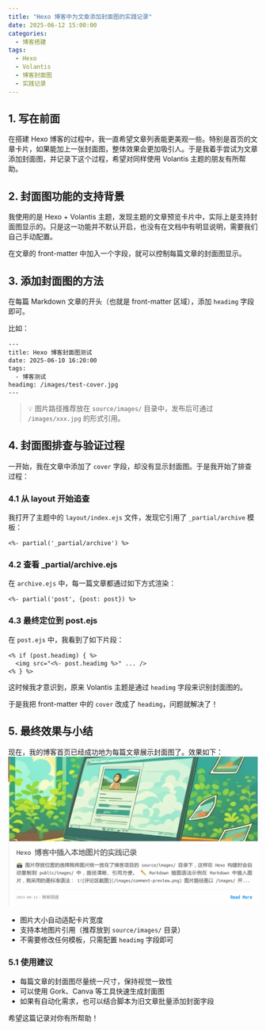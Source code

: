 ```yaml
---
title: "Hexo 博客中为文章添加封面图的实践记录"
date: 2025-06-12 15:00:00
categories:
  - 博客搭建
tags:
  - Hexo
  - Volantis
  - 博客封面图
  - 实践记录
---
```


## 1. 写在前面

在搭建 Hexo 博客的过程中，我一直希望文章列表能更美观一些。特别是首页的文章卡片，如果能加上一张封面图，整体效果会更加吸引人。于是我着手尝试为文章添加封面图，并记录下这个过程，希望对同样使用 Volantis 主题的朋友有所帮助。

## 2. 封面图功能的支持背景

我使用的是 Hexo + Volantis 主题，发现主题的文章预览卡片中，实际上是支持封面图显示的。只是这一功能并不默认开启，也没有在文档中有明显说明，需要我们自己手动配置。

在文章的 front-matter 中加入一个字段，就可以控制每篇文章的封面图显示。

## 3. 添加封面图的方法

在每篇 Markdown 文章的开头（也就是 front-matter 区域），添加 `headimg` 字段即可。

比如：

```
---
title: Hexo 博客封面图测试
date: 2025-06-10 16:20:00
tags:
  - 博客测试
headimg: /images/test-cover.jpg
---
```

> 💡 图片路径推荐放在 `source/images/` 目录中，发布后可通过 `/images/xxx.jpg` 的形式引用。

## 4. 封面图排查与验证过程

一开始，我在文章中添加了 `cover` 字段，却没有显示封面图。于是我开始了排查过程：

### 4.1 从 layout 开始追查

我打开了主题中的 `layout/index.ejs` 文件，发现它引用了 `_partial/archive` 模板：

```ejs
<%- partial('_partial/archive') %>
```

### 4.2 查看 _partial/archive.ejs

在 `archive.ejs` 中，每一篇文章都通过如下方式渲染：

```ejs
<%- partial('post', {post: post}) %>
```

### 4.3 最终定位到 post.ejs

在 `post.ejs` 中，我看到了如下片段：

```ejs
<% if (post.headimg) { %>
  <img src="<%- post.headimg %>" ... />
<% } %>
```

这时候我才意识到，原来 Volantis 主题是通过 `headimg` 字段来识别封面图的。

于是我把 front-matter 中的 `cover` 改成了 `headimg`，问题就解决了！

## 5. 最终效果与小结

现在，我的博客首页已经成功地为每篇文章展示封面图了。效果如下：
![增加了文章封面图](../images/headimg_add.png)

- 图片大小自动适配卡片宽度
- 支持本地图片引用（推荐放到 `source/images/` 目录）
- 不需要修改任何模板，只需配置 `headimg` 字段即可

### 5.1 使用建议

- 每篇文章的封面图尽量统一尺寸，保持视觉一致性
- 可以使用 Gork、Canva 等工具快速生成封面图
- 如果有自动化需求，也可以结合脚本为旧文章批量添加封面字段

希望这篇记录对你有所帮助！
